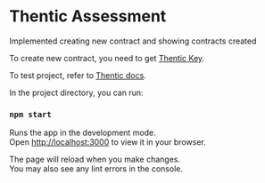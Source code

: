 # Thentic Assessment

Implemented creating new contract and showing contracts created

To create new contract, you need to get [Thentic Key](https://thentic.tech/api/key).

To test project, refer to [Thentic docs](https://thentic.gitbook.io/api-docs/).


In the project directory, you can run:

### `npm start`

Runs the app in the development mode.\
Open [http://localhost:3000](http://localhost:3000) to view it in your browser.

The page will reload when you make changes.\
You may also see any lint errors in the console.

